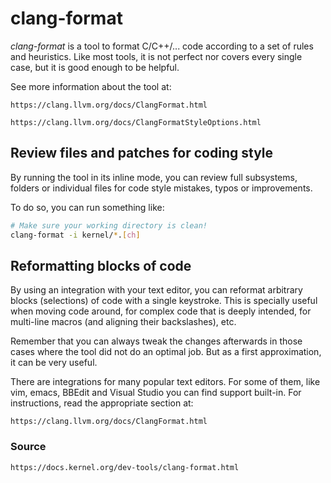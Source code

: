 # clang-format

*clang-format* is a tool to format C/C++/... code according to a set of rules and heuristics. Like most tools, it is not perfect nor covers every single case, but it is good enough to be helpful.

See more information about the tool at:

    https://clang.llvm.org/docs/ClangFormat.html

    https://clang.llvm.org/docs/ClangFormatStyleOptions.html

## Review files and patches for coding style

By running the tool in its inline mode, you can review full subsystems, folders or individual files for code style mistakes, typos or improvements.

To do so, you can run something like:

```bash
# Make sure your working directory is clean!
clang-format -i kernel/*.[ch]
```

## Reformatting blocks of code

By using an integration with your text editor, you can reformat arbitrary blocks (selections) of code with a single keystroke. This is specially useful when moving code around, for complex code that is deeply intended, for multi-line macros (and aligning their backslashes), etc.

Remember that you can always tweak the changes afterwards in those cases where the tool did not do an optimal job. But as a first approximation, it can be very useful.

There are integrations for many popular text editors. For some of them, like vim, emacs, BBEdit and Visual Studio you can find support built-in. For instructions, read the appropriate section at:

    https://clang.llvm.org/docs/ClangFormat.html

### Source

    https://docs.kernel.org/dev-tools/clang-format.html
